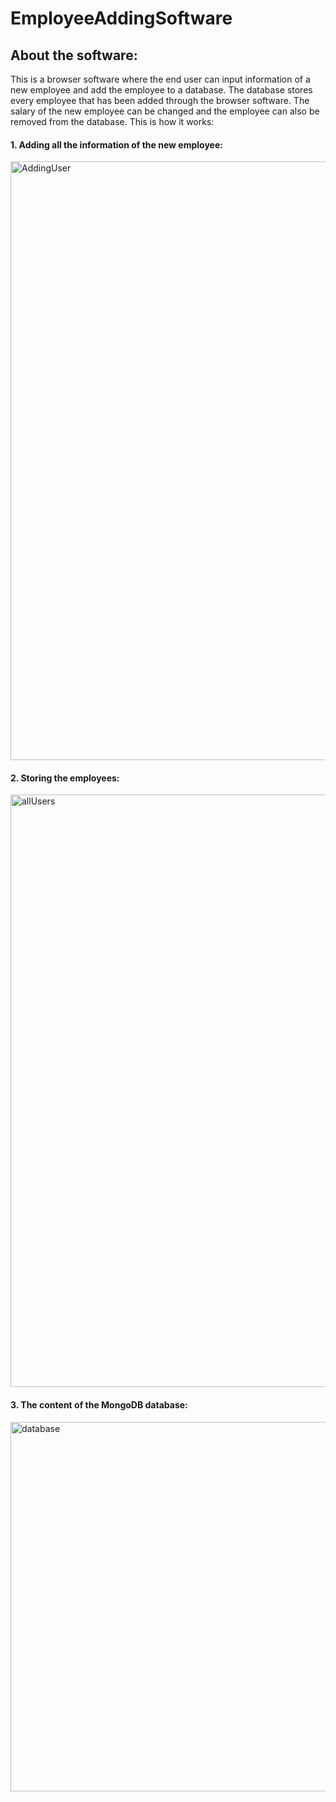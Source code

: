 # EmployeeAddingSoftware

## About the software:
This is a browser software where the end user can input information of a new employee and add the employee to a database. The database stores every employee that has been added through the browser software. The salary of the new employee can be changed and the employee can also be removed from the database. This is how it works:

#### 1. Adding all the information of the new employee:
<img width="958" alt="AddingUser" src="https://user-images.githubusercontent.com/59910760/155896043-9b290489-3eec-4391-b80e-1e7fb60f6e04.PNG">

#### 2. Storing the employees:
<img width="948" alt="allUsers" src="https://user-images.githubusercontent.com/59910760/155896102-fe9ce6f7-81ef-4107-b719-c6eba0e012cb.PNG">

#### 3. The content of the MongoDB database:
<img width="591" alt="database" src="https://user-images.githubusercontent.com/59910760/155896185-c8000147-ba71-4ced-b6cd-ba782628b587.PNG">
